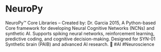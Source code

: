 # NeuroPy
NeuroPy™ Core Libraries – Created by: Dr. Garcia 2015, A Python-based Core framework for developing Neural Cognitive Networks (NCNs) and synthetic AI. Supports spiking neural networks, reinforcement learning, predictive coding, and cognitive decision-making. Designed for SYN-01 Synthetic brain (PAIB) and advanced AI research. 🚀 #AI #Neuroscience
